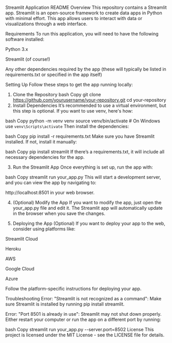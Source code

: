 Streamlit Application README
Overview
This repository contains a Streamlit app. Streamlit is an open-source framework to create data apps in Python with minimal effort. This app allows users to interact with data or visualizations through a web interface.

Requirements
To run this application, you will need to have the following software installed:

Python 3.x

Streamlit (of course!)

Any other dependencies required by the app (these will typically be listed in requirements.txt or specified in the app itself)

Setting Up
Follow these steps to get the app running locally:

1. Clone the Repository
bash
Copy
git clone https://github.com/yourusername/your-repository.git
cd your-repository
2. Install Dependencies
It’s recommended to use a virtual environment, but this step is optional. If you want to use venv, here's how:

bash
Copy
python -m venv venv
source venv/bin/activate   # On Windows use `venv\Scripts\activate`
Then install the dependencies:

bash
Copy
pip install -r requirements.txt
Make sure you have Streamlit installed. If not, install it manually:

bash
Copy
pip install streamlit
If there’s a requirements.txt, it will include all necessary dependencies for the app.

3. Run the Streamlit App
Once everything is set up, run the app with:

bash
Copy
streamlit run your_app.py
This will start a development server, and you can view the app by navigating to:

http://localhost:8501 in your web browser.

4. (Optional) Modify the App
If you want to modify the app, just open the your_app.py file and edit it. The Streamlit app will automatically update in the browser when you save the changes.

5. Deploying the App (Optional)
If you want to deploy your app to the web, consider using platforms like:

Streamlit Cloud

Heroku

AWS

Google Cloud

Azure

Follow the platform-specific instructions for deploying your app.

Troubleshooting
Error: "Streamlit is not recognized as a command": Make sure Streamlit is installed by running pip install streamlit.

Error: "Port 8501 is already in use": Streamlit may not shut down properly. Either restart your computer or run the app on a different port by running:

bash
Copy
streamlit run your_app.py --server.port=8502
License
This project is licensed under the MIT License - see the LICENSE file for details.

